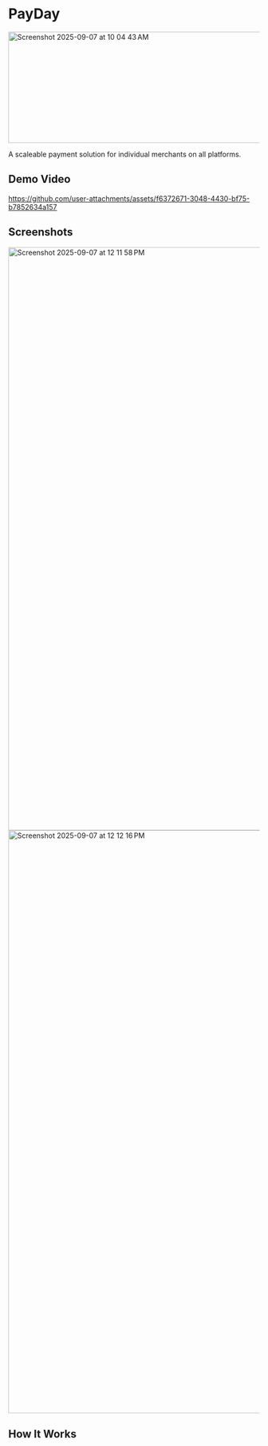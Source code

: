# PayDay
<img width="663" height="223" alt="Screenshot 2025-09-07 at 10 04 43 AM" src="https://github.com/user-attachments/assets/936cc87b-b93b-442d-b788-0d66b5be4061" />

A scaleable payment solution for individual merchants on all platforms.

## Demo Video

https://github.com/user-attachments/assets/f6372671-3048-4430-bf75-b7852634a157

## Screenshots
<img width="1800" height="1169" alt="Screenshot 2025-09-07 at 12 11 58 PM" src="https://github.com/user-attachments/assets/6f3ee22a-bb4d-47a5-bc40-c065d2158530" />
<img width="1800" height="1169" alt="Screenshot 2025-09-07 at 12 12 16 PM" src="https://github.com/user-attachments/assets/85b3e013-a254-424a-a08e-d4339534a467" />

## How It Works
